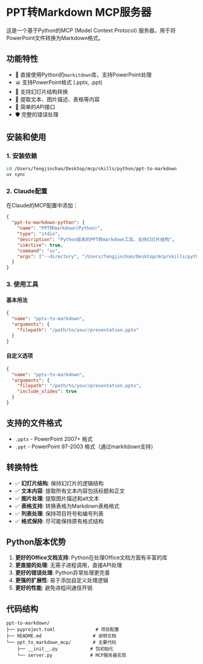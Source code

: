 # PPT转Markdown MCP服务器

这是一个基于Python的MCP (Model Context Protocol) 服务器，用于将PowerPoint文件转换为Markdown格式。

## 功能特性

- 🚀 直接使用Python的`markitdown`库，支持PowerPoint处理
- 📊 支持PowerPoint格式 (.pptx, .ppt)
- 🎯 支持幻灯片结构转换
- 📝 提取文本、图片描述、表格等内容
- 🔧 简单的API接口
- 🛡️ 完整的错误处理

## 安装和使用

### 1. 安装依赖

```bash
cd /Users/fengjinchao/Desktop/mcp/skills/python/ppt-to-markdown
uv sync
```

### 2. Claude配置

在Claude的MCP配置中添加：

```json
{
  "ppt-to-markdown-python": {
    "name": "PPT转markdown(Python)",
    "type": "stdio",
    "description": "Python版本的PPT转markdown工具，支持幻灯片结构",
    "isActive": true,
    "command": "uv",
    "args": ["--directory", "/Users/fengjinchao/Desktop/mcp/skills/python/ppt-to-markdown", "run", "ppt-to-markdown-mcp"]
  }
}
```

### 3. 使用工具

#### 基本用法
```json
{
  "name": "pptx-to-markdown",
  "arguments": {
    "filepath": "/path/to/your/presentation.pptx"
  }
}
```

#### 自定义选项
```json
{
  "name": "pptx-to-markdown", 
  "arguments": {
    "filepath": "/path/to/your/presentation.pptx",
    "include_slides": true
  }
}
```

## 支持的文件格式

- `.pptx` - PowerPoint 2007+ 格式
- `.ppt` - PowerPoint 97-2003 格式（通过markitdown支持）

## 转换特性

- ✅ **幻灯片结构**: 保持幻灯片的逻辑结构
- ✅ **文本内容**: 提取所有文本内容包括标题和正文
- ✅ **图片处理**: 提取图片描述和alt文本
- ✅ **表格支持**: 转换表格为Markdown表格格式
- ✅ **列表处理**: 保持项目符号和编号列表
- ✅ **格式保持**: 尽可能保持原有格式结构

## Python版本优势

1. **更好的Office文档支持**: Python在处理Office文档方面有丰富的库
2. **更直接的处理**: 无需子进程调用，直接API处理
3. **更好的错误处理**: Python异常处理更完善
4. **更强的扩展性**: 易于添加自定义处理逻辑
5. **更好的性能**: 避免进程间通信开销

## 代码结构

```
ppt-to-markdown/
├── pyproject.toml               # 项目配置
├── README.md                   # 说明文档
└── ppt_to_markdown_mcp/        # 主要代码
    ├── __init__.py            # 包初始化
    └── server.py              # MCP服务器实现
```